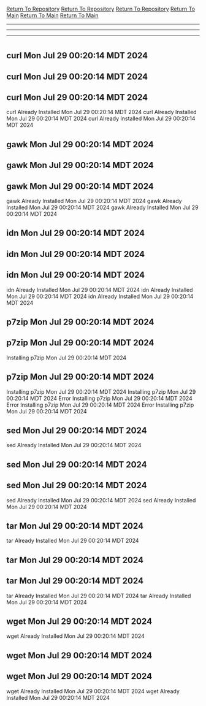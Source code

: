 [Return To Repository](https://github.com/DigitalWarrior/piholeparser/)
[Return To Repository](https://github.com/DigitalWarrior/piholeparser/)
[Return To Repository](https://github.com/DigitalWarrior/piholeparser/)
[Return To Main](https://github.com/DigitalWarrior/piholeparser/blob/master/RecentRunLogs/Mainlog.md)
[Return To Main](https://github.com/DigitalWarrior/piholeparser/blob/master/RecentRunLogs/Mainlog.md)
[Return To Main](https://github.com/DigitalWarrior/piholeparser/blob/master/RecentRunLogs/Mainlog.md)
____________________________________
____________________________________
____________________________________
# 
# 
# 
## curl Mon Jul 29 00:20:14 MDT 2024
## curl Mon Jul 29 00:20:14 MDT 2024
## curl Mon Jul 29 00:20:14 MDT 2024
curl Already Installed Mon Jul 29 00:20:14 MDT 2024
curl Already Installed Mon Jul 29 00:20:14 MDT 2024
curl Already Installed Mon Jul 29 00:20:14 MDT 2024
## gawk Mon Jul 29 00:20:14 MDT 2024
## gawk Mon Jul 29 00:20:14 MDT 2024
## gawk Mon Jul 29 00:20:14 MDT 2024
gawk Already Installed Mon Jul 29 00:20:14 MDT 2024
gawk Already Installed Mon Jul 29 00:20:14 MDT 2024
gawk Already Installed Mon Jul 29 00:20:14 MDT 2024
## idn Mon Jul 29 00:20:14 MDT 2024
## idn Mon Jul 29 00:20:14 MDT 2024
## idn Mon Jul 29 00:20:14 MDT 2024
idn Already Installed Mon Jul 29 00:20:14 MDT 2024
idn Already Installed Mon Jul 29 00:20:14 MDT 2024
idn Already Installed Mon Jul 29 00:20:14 MDT 2024
## p7zip Mon Jul 29 00:20:14 MDT 2024
## p7zip Mon Jul 29 00:20:14 MDT 2024
Installing p7zip Mon Jul 29 00:20:14 MDT 2024
## p7zip Mon Jul 29 00:20:14 MDT 2024
Installing p7zip Mon Jul 29 00:20:14 MDT 2024
Installing p7zip Mon Jul 29 00:20:14 MDT 2024
Error Installing p7zip Mon Jul 29 00:20:14 MDT 2024
Error Installing p7zip Mon Jul 29 00:20:14 MDT 2024
Error Installing p7zip Mon Jul 29 00:20:14 MDT 2024
## sed Mon Jul 29 00:20:14 MDT 2024
sed Already Installed Mon Jul 29 00:20:14 MDT 2024
## sed Mon Jul 29 00:20:14 MDT 2024
## sed Mon Jul 29 00:20:14 MDT 2024
sed Already Installed Mon Jul 29 00:20:14 MDT 2024
sed Already Installed Mon Jul 29 00:20:14 MDT 2024
## tar Mon Jul 29 00:20:14 MDT 2024
tar Already Installed Mon Jul 29 00:20:14 MDT 2024
## tar Mon Jul 29 00:20:14 MDT 2024
## tar Mon Jul 29 00:20:14 MDT 2024
tar Already Installed Mon Jul 29 00:20:14 MDT 2024
tar Already Installed Mon Jul 29 00:20:14 MDT 2024
## wget Mon Jul 29 00:20:14 MDT 2024
wget Already Installed Mon Jul 29 00:20:14 MDT 2024
## wget Mon Jul 29 00:20:14 MDT 2024
## wget Mon Jul 29 00:20:14 MDT 2024
wget Already Installed Mon Jul 29 00:20:14 MDT 2024
wget Already Installed Mon Jul 29 00:20:14 MDT 2024
